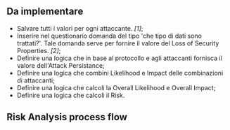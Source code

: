 
## Da implementare
* Salvare tutti i valori per ogni attaccante. *[1]*;
* Inserire nel questionario domanda del tipo 'che tipo di dati sono trattati?'. Tale domanda serve per fornire il valore del Loss of Security Properties. *[2]*;
* Definire una logica che in base al protocollo e agli attaccanti fornisca il valore dell'Attack Persistance;
* Definire una logica che combini Likelihood e Impact delle combinazioni di attaccanti;
* Definire una logica che calcoli la Overall Likelihood e Overall Impact;
* Definire una logica che calcoli il Risk.

## Risk Analysis process flow

<!--stackedit_data:
eyJoaXN0b3J5IjpbLTQwNDYyODQ0NF19
-->